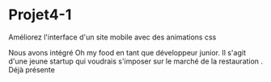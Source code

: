 # Projet4-1 
Améliorez l'interface d'un site mobile avec des animations  css

Nous avons intégré Oh my food en tant que développeur  junior. Il s'agit d'une jeune startup qui voudrais s'imposer sur le marché  de  la restauration . Déjà présente 


